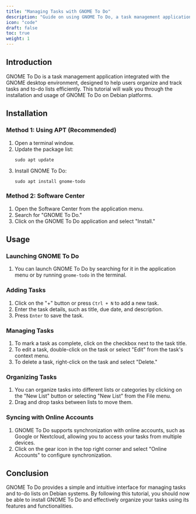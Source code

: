 ```yaml
---
title: "Managing Tasks with GNOME To Do"
description: "Guide on using GNOME To Do, a task management application integrated with the GNOME desktop environment, to organize and track tasks and to-do lists on Debian platforms."
icon: "code"
draft: false
toc: true
weight: 1
---
```


## Introduction

GNOME To Do is a task management application integrated with the GNOME desktop environment, designed to help users organize and track tasks and to-do lists efficiently. This tutorial will walk you through the installation and usage of GNOME To Do on Debian platforms.

## Installation

### Method 1: Using APT (Recommended)

1. Open a terminal window.
2. Update the package list:
   ```
   sudo apt update
   ```
3. Install GNOME To Do:
   ```
   sudo apt install gnome-todo
   ```

### Method 2: Software Center

1. Open the Software Center from the application menu.
2. Search for "GNOME To Do."
3. Click on the GNOME To Do application and select "Install."

## Usage

### Launching GNOME To Do

1. You can launch GNOME To Do by searching for it in the application menu or by running `gnome-todo` in the terminal.

### Adding Tasks

1. Click on the "+" button or press `Ctrl + N` to add a new task.
2. Enter the task details, such as title, due date, and description.
3. Press `Enter` to save the task.

### Managing Tasks

1. To mark a task as complete, click on the checkbox next to the task title.
2. To edit a task, double-click on the task or select "Edit" from the task's context menu.
3. To delete a task, right-click on the task and select "Delete."

### Organizing Tasks

1. You can organize tasks into different lists or categories by clicking on the "New List" button or selecting "New List" from the File menu.
2. Drag and drop tasks between lists to move them.

### Syncing with Online Accounts

1. GNOME To Do supports synchronization with online accounts, such as Google or Nextcloud, allowing you to access your tasks from multiple devices.
2. Click on the gear icon in the top right corner and select "Online Accounts" to configure synchronization.

## Conclusion

GNOME To Do provides a simple and intuitive interface for managing tasks and to-do lists on Debian systems. By following this tutorial, you should now be able to install GNOME To Do and effectively organize your tasks using its features and functionalities.
